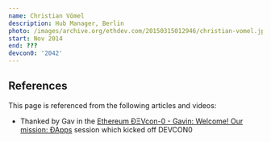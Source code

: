 ```yaml
---
name: Christian Vömel
description: Hub Manager, Berlin
photo: /images/archive.org/ethdev.com/20150315012946/christian-vomel.jpg
start: Nov 2014
end: ???
devcon0: '2042'
---
```


## References

This page is referenced from the following articles and videos:

- Thanked by Gav in the [Ethereum ÐΞVcon-0 - Gavin: Welcome! Our mission: ÐApps](https://www.youtube.com/watch?v=_BvvUlKDqp0&t=143s) session which kicked off DEVCON0
